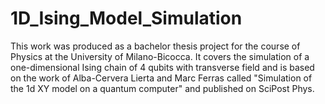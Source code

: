 # 1D_Ising_Model_Simulation

This work was produced as a bachelor thesis project for the course of Physics at the University of Milano-Bicocca. It covers the simulation of a one-dimensional Ising chain of 4 qubits with transverse field and is based on the work of Alba-Cervera Lierta and Marc Ferras called "Simulation of the 1d XY model on a quantum computer" and published on SciPost Phys.
